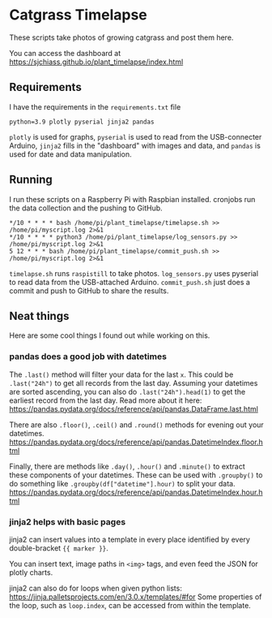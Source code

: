 # Catgrass Timelapse

These scripts take photos of growing catgrass and post them here.

You can access the dashboard at <https://sjchiass.github.io/plant_timelapse/index.html>

## Requirements

I have the requirements in the `requirements.txt` file

```
python=3.9 plotly pyserial jinja2 pandas
```

`plotly` is used for graphs, `pyserial` is used to read from the USB-connecter Arduino, `jinja2` fills in the "dashboard" with images and data, and `pandas` is used for date and data manipulation.

## Running

I run these scripts on a Raspberry Pi with Raspbian installed. cronjobs run the data collection and the pushing to GitHub.

```
*/10 * * * * bash /home/pi/plant_timelapse/timelapse.sh >> /home/pi/myscript.log 2>&1
*/10 * * * * python3 /home/pi/plant_timelapse/log_sensors.py >> /home/pi/myscript.log 2>&1
5 12 * * * bash /home/pi/plant_timelapse/commit_push.sh >> /home/pi/myscript.log 2>&1
```

`timelapse.sh` runs `raspistill` to take photos. `log_sensors.py` uses pyserial to read data from the USB-attached Arduino. `commit_push.sh` just does a commit and push to GitHub to share the results.

## Neat things

Here are some cool things I found out while working on this.

### pandas does a good job with datetimes

The `.last()` method will filter your data for the last `x`. This could be `.last("24h")` to get all records from the last day. Assuming your datetimes are sorted ascending, you can also do `.last("24h").head(1)` to get the earliest record from the last day. Read more about it here: <https://pandas.pydata.org/docs/reference/api/pandas.DataFrame.last.html>

There are also `.floor()`, `.ceil()` and `.round()` methods for evening out your datetimes. <https://pandas.pydata.org/docs/reference/api/pandas.DatetimeIndex.floor.html>

Finally, there are methods like `.day()`, `.hour()` and `.minute()` to extract these components of your datetimes. These can be used with `.groupby()` to do something like `.groupby(df["datetime"].hour)` to split your data. <https://pandas.pydata.org/docs/reference/api/pandas.DatetimeIndex.hour.html>

### jinja2 helps with basic pages

jinja2 can insert values into a template in every place identified by every double-bracket `{{ marker }}`.

You can insert text, image paths in `<img>` tags, and even feed the JSON for plotly charts.

jinja2 can also do for loops when given python lists: <https://jinja.palletsprojects.com/en/3.0.x/templates/#for> Some properties of the loop, such as `loop.index`, can be accessed from within the template.



